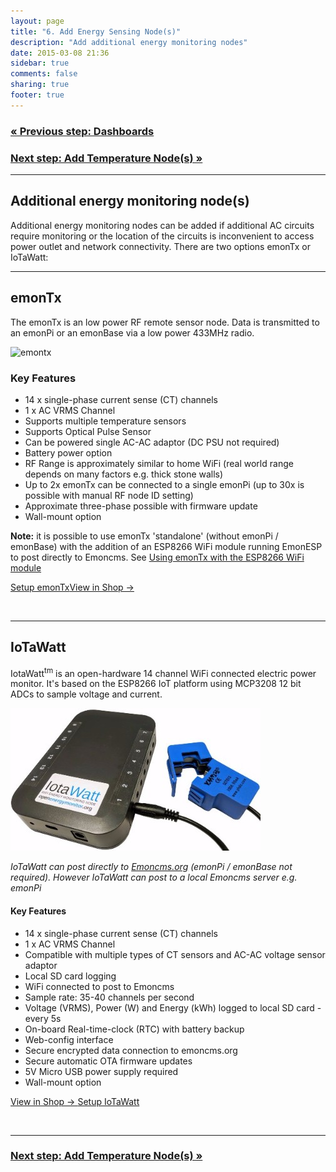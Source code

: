 ```yaml
---
layout: page
title: "6. Add Energy Sensing Node(s)"
description: "Add additional energy monitoring nodes"
date: 2015-03-08 21:36
sidebar: true
comments: false
sharing: true
footer: true
---
```


### [&laquo; Previous step: Dashboards](/setup/dashboards/)

### [Next step: Add Temperature Node(s) &raquo;](/setup/emonth/)

***

## Additional energy monitoring node(s)

Additional energy monitoring nodes can be added if additional AC circuits require monitoring or the location of the circuits is inconvenient to access power outlet and network connectivity. There are two options emonTx or IoTaWatt:

***

## emonTx

The emonTx is an low power RF remote sensor node. Data is transmitted to an emonPi or an emonBase via a low power 433MHz radio.

![emontx](/images/setup/emontx.jpg)

### Key Features

- 14 x single-phase current sense (CT) channels
- 1 x AC VRMS Channel
- Supports multiple temperature sensors
- Supports Optical Pulse Sensor
- Can be powered single AC-AC adaptor (DC PSU not required)
- Battery power option
- RF Range is approximately similar to home WiFi (real world range depends on many factors e.g. thick stone walls)
- Up to 2x emonTx can be connected to a single emonPi (up to 30x is possible with manual RF node ID setting)
- Approximate three-phase possible with firmware update
- Wall-mount option


**Note:** it is possible to use emonTx 'standalone' (without emonPi / emonBase) with the addition of an ESP8266 WiFi module running EmonESP to post directly to Emoncms. See [Using emonTx with the ESP8266 WiFi module](/setup/esp8266-adapter-emontx/)

<a class="btn pull-left" href="/setup/emontx">Setup emonTx</a><a class="btn pull-right" href="http://shop.openenergymonitor.com/emontx-v3-electricity-monitoring-transmitter-unit-433mhz/">View in Shop &rarr; </a>

<br>

***

## IoTaWatt

IotaWatt<sup>tm</sup> is an open-hardware 14 channel WiFi connected electric power monitor. It's based on the ESP8266 IoT platform using MCP3208 12 bit ADCs to sample voltage and current.

![iotawatt](/images/setup/iotawatt-1.jpg)

*IoTaWatt can post directly to [Emoncms.org](https://emoncms.org) (emonPi / emonBase not required). However IoTaWatt can post to a local Emoncms server e.g. emonPi*

#### Key Features

- 14 x single-phase current sense (CT) channels
- 1 x AC VRMS Channel
- Compatible with multiple types of CT sensors and AC-AC voltage sensor adaptor
- Local SD card logging
- WiFi connected to post to Emoncms
- Sample rate: 35-40 channels per second
- Voltage (VRMS), Power (W) and Energy (kWh) logged to local SD card - every 5s
- On-board Real-time-clock (RTC) with battery backup
- Web-config interface
- Secure encrypted data connection to emoncms.org
- Secure automatic OTA firmware updates
- 5V Micro USB power supply required
- Wall-mount option

<a class="btn pull-right" href="http://shop.openenergymonitor.com/iotawatt-wifi-connected-14-channel-electricity-monitor/">View in Shop &rarr; </a><a class="btn pull-left" href="/setup/iotawatt">Setup IoTaWatt</a><br>


<br>

***

### [Next step: Add Temperature Node(s) &raquo;](/setup/emonth/)
